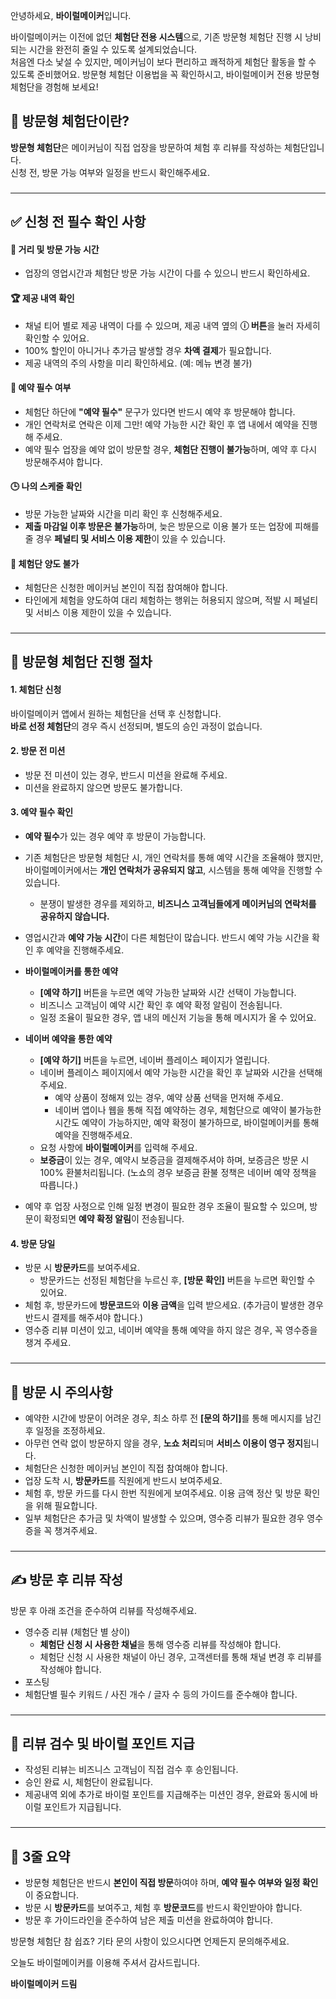 안녕하세요, **바이럴메이커**입니다.  

바이럴메이커는 이전에 없던 **체험단 전용 시스템**으로, 기존 방문형 체험단 진행 시 낭비되는 시간을 완전히 줄일 수 있도록 설계되었습니다.  
처음엔 다소 낯설 수 있지만, 메이커님이 보다 편리하고 쾌적하게 체험단 활동을 할 수 있도록 준비했어요.
방문형 체험단 이용법을 꼭 확인하시고, 바이럴메이커 전용 방문형 체험단을 경험해 보세요!




## 🤔 방문형 체험단이란?
**방문형 체험단**은 메이커님이 직접 업장을 방문하여 체험 후 리뷰를 작성하는 체험단입니다.  
신청 전, 방문 가능 여부와 일정을 반드시 확인해주세요.

###
---
###


## ✅ 신청 전 필수 확인 사항


#### 📍 거리 및 방문 가능 시간
- 업장의 영업시간과 체험단 방문 가능 시간이 다를 수 있으니 반드시 확인하세요.

#### 🏆 제공 내역 확인 
- 채널 티어 별로 제공 내역이 다를 수 있으며, 제공 내역 옆의 **ⓘ 버튼**을 눌러 자세히 확인할 수 있어요.
- 100% 할인이 아니거나 추가금 발생할 경우 **차액 결제**가 필요합니다.
- 제공 내역의 주의 사항을 미리 확인하세요. (예: 메뉴 변경 불가)




#### 📅 예약 필수 여부
- 체험단 하단에 **"예약 필수"** 문구가 있다면 반드시 예약 후 방문해야 합니다.
- 개인 연락처로 연락은 이제 그만! 예약 가능한 시간 확인 후 앱 내에서 예약을 진행해 주세요.
- 예약 필수 업장을 예약 없이 방문할 경우, **체험단 진행이 불가능**하며, 예약 후 다시 방문해주셔야 합니다.

#### 🕒 나의 스케줄 확인
- 방문 가능한 날짜와 시간을 미리 확인 후 신청해주세요.
- **제출 마감일 이후 방문은 불가능**하며, 늦은 방문으로 이용 불가 또는 업장에 피해를 줄 경우 **페널티 및 서비스 이용 제한**이 있을 수 있습니다.

#### 🚫 체험단 양도 불가
- 체험단은 신청한 메이커님 본인이 직접 참여해야 합니다.  
- 타인에게 체험을 양도하여 대리 체험하는 행위는 허용되지 않으며, 적발 시 페널티 및 서비스 이용 제한이 있을 수 있습니다.
###
---
###

## 🚀 방문형 체험단 진행 절차

#### 1. 체험단 신청
바이럴메이커 앱에서 원하는 체험단을 선택 후 신청합니다.  
**바로 선정 체험단**의 경우 즉시 선정되며, 별도의 승인 과정이 없습니다.

#### 2. 방문 전 미션
- 방문 전 미션이 있는 경우, 반드시 미션을 완료해 주세요.
- 미션을 완료하지 않으면 방문도 불가합니다.

#### 3. 예약 필수 확인
- **예약 필수**가 있는 경우 예약 후 방문이 가능합니다.
- 기존 체험단은 방문형 체험단 시, 개인 연락처를 통해 예약 시간을 조율해야 했지만, 바이럴메이커에서는 **개인 연락처가 공유되지 않고**, 시스템을 통해 예약을 진행할 수 있습니다.
    - 분쟁이 발생한 경우를 제외하고, **비즈니스 고객님들에게 메이커님의 연락처를 공유하지 않습니다.**
- 영업시간과 **예약 가능 시간**이 다른 체험단이 많습니다. 반드시 예약 가능 시간을 확인 후 예약을 진행해주세요.  
- **바이럴메이커를 통한 예약**
    - **\[예약 하기\]** 버튼을 누르면 예약 가능한 날짜와 시간 선택이 가능합니다.
    - 비즈니스 고객님이 예약 시간 확인 후 예약 확정 알림이 전송됩니다.
    - 일정 조율이 필요한 경우, 앱 내의 메신저 기능을 통해 메시지가 올 수 있어요.
- **네이버 예약을 통한 예약**
    - **\[예약 하기\]** 버튼을 누르면, 네이버 플레이스 페이지가 열립니다.
    - 네이버 플레이스 페이지에서 예약 가능한 시간을 확인 후 날짜와 시간을 선택해 주세요.
        - 예약 상품이 정해져 있는 경우, 예약 상품 선택을 먼저해 주세요.
        - 네이버 앱이나 웹을 통해 직접 예약하는 경우, 체험단으로 예약이 불가능한 시간도 예약이 가능하지만, 예약 확정이 불가하므로, 바이럴메이커를 통해 예약을 진행해주세요.
    - 요청 사항에 **바이럴메이커**를 입력해 주세요.
    - **보증금**이 있는 경우, 예약시 보증금을 결제해주셔야 하며, 보증금은 방문 시 100% 환불처리됩니다. (노쇼의 경우 보증금 환불 정책은 네이버 예약 정책을 따릅니다.)

- 예약 후 업장 사정으로 인해 일정 변경이 필요한 경우 조율이 필요할 수 있으며, 방문이 확정되면 **예약 확정 알림**이 전송됩니다.  

#### 4. 방문 당일  
- 방문 시 **방문카드**를 보여주세요.
    - 방문카드는 선정된 체험단을 누르신 후, **\[방문 확인\]** 버튼을 누르면 확인할 수 있어요.
- 체험 후, 방문카드에 **방문코드**와 **이용 금액**을 입력 받으세요. (추가금이 발생한 경우 반드시 결제를 해주셔야 합니다.)
- 영수증 리뷰 미션이 있고, 네이버 예약을 통해 예약을 하지 않은 경우, 꼭 영수증을 챙겨 주세요.

###
---
###

## 🚨 방문 시 주의사항
- 예약한 시간에 방문이 어려운 경우, 최소 하루 전 <strong>[문의 하기]</strong>를 통해 메시지를 남긴 후 일정을 조정하세요.
- 아무런 연락 없이 방문하지 않을 경우, **노쇼 처리**되며 **서비스 이용이 영구 정지**됩니다.
- 체험단은 신청한 메이커님 본인이 직접 참여해야 합니다.  
- 업장 도착 시, **방문카드**를 직원에게 반드시 보여주세요.
- 체험 후, 방문 카드를 다시 한번 직원에게 보여주세요. 이용 금액 정산 및 방문 확인을 위해 필요합니다.
- 일부 체험단은 추가금 및 차액이 발생할 수 있으며, 영수증 리뷰가 필요한 경우 영수증을 꼭 챙겨주세요.

###
---
###

## ✍ 방문 후 리뷰 작성
방문 후 아래 조건을 준수하여 리뷰를 작성해주세요.
- 영수증 리뷰 (체험단 별 상이)
   - **체험단 신청 시 사용한 채널**을 통해 영수증 리뷰를 작성해야 합니다.
   - 체험단 신청 시 사용한 채널이 아닌 경우, 고객센터를 통해 채널 변경 후 리뷰를 작성해야 합니다.
- 포스팅
- 체험단별 필수 키워드 / 사진 개수 / 글자 수 등의 가이드를 준수해야 합니다.

###
---
###

## 🔎 리뷰 검수 및 바이럴 포인트 지급
- 작성된 리뷰는 비즈니스 고객님이 직접 검수 후 승인됩니다.
- 승인 완료 시, 체험단이 완료됩니다.
- 제공내역 외에 추가로 바이럴 포인트를 지급해주는 미션인 경우, 완료와 동시에 바이럴 포인트가 지급됩니다.

###
---
###

## 💬 3줄 요약
- 방문형 체험단은 반드시 **본인이 직접 방문**하여야 하며, **예약 필수 여부와 일정 확인**이 중요합니다. 
- 방문 시 **방문카드**를 보여주고, 체험 후 **방문코드**를 반드시 확인받아야 합니다.  
- 방문 후 가이드라인을 준수하여 남은 제출 미션을 완료하여야 합니다.

방문형 체험단 참 쉽죠? 기타 문의 사항이 있으시다면 언제든지 문의해주세요.

오늘도 바이럴메이커를 이용해 주셔서 감사드립니다.


**바이럴메이커 드림**
